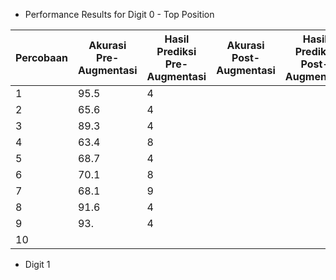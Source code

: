 




- Performance Results for Digit 0 - Top Position

| Percobaan | Akurasi Pre-Augmentasi | Hasil Prediksi Pre-Augmentasi | Akurasi Post-Augmentasi | Hasil Prediksi Post-Augmentasi |
| --------- | ---------------------- | ----------------------------- | ----------------------- | ------------------------------ |
| 1         | 95.5                   | 4                             |                         |                                |
| 2         | 65.6                   | 4                             |                         |                                |
| 3         | 89.3                   | 4                             |                         |                                |
| 4         | 63.4                   | 8                             |                         |                                |
| 5         | 68.7                       | 4                             |                         |                                |
| 6         | 70.1                       | 8                              |                         |                                |
| 7         | 68.1                       | 9                              |                         |                                |
| 8         | 91.6                       | 4                              |                         |                                |
| 9         | 93.                       | 4                              |                         |                                |
| 10        |                        |                               |                         |                                |

- Digit 1



